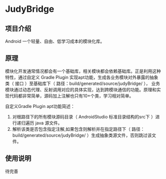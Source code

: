 # JudyBridge

## 项目介绍

Android 一个轻量、自由、低学习成本的模块化库。

## 原理

模块化开发通常情况都会有一个基础库，相关模块都会依赖基础库。正是利用这种特性，通过自定义 Gradle Plugin 实现apt功能，生成各业务模块对外暴露的抽象类（ 接口 ）至基础库下（ 路径：build/generated/source/judyBridge/ ），
业务模块通过动态代理、反射调用对应的具体实现，达到跨模块通信的功能。原理和实现代码都非常简单，源码加上注解也只有10+个类，学习相对简单。


自定义Gradle Plugin apt功能简述：
1. 对根路径下的所有模块源码目录（ AndroidStudio 标准目录结构的src下 ）进行递归遍历 java 源文件。
2. 解析该类是否包含指定注解,如果包含则解析并在指定路径下（ 路径：build/generated/source/judyBridge/ ）生成抽象类源文件，否则跳过该文件。


## 使用说明

待完善